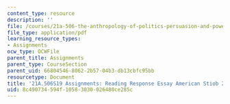 ```yaml
---
content_type: resource
description: ''
file: /courses/21a-506-the-anthropology-of-politics-persuasion-and-power-spring-2019/8c490734594f10583030026480ce285c_MIT21A_506S19_Sec3Mod1Respons3.pdf
file_type: application/pdf
learning_resource_types:
- Assignments
ocw_type: OCWFile
parent_title: Assignments
parent_type: CourseSection
parent_uid: 66804546-8062-2b57-04b3-db13cbfc95bb
resourcetype: Document
title: '21A.506S19 Assignments: Reading Response Essay American Stiob 2'
uid: 8c490734-594f-1058-3030-026480ce285c
---
```

